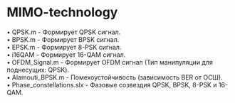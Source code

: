 # MIMO-technology
• QPSK.m - Формирует QPSK сигнал. </br>
• BPSK.m - Формирует BPSK сигнал.</br>
• EPSK.m - Формирует 8-PSK сигнал.</br>
• i16QAM - Формирует 16-QAM сигнал.</br>
• OFDM_Signal.m - Формирует OFDM сигнал (Тип манипуляции для поднесущих: QPSK).</br>
• Alamouti_BPSK.m - Помехоустойчивость (зависимость BER от ОСШ).</br>
• Phase_constellations.slx - Фазовые созвездия QPSK, BPSK, 8-PSK и 16-QAM. </br>
